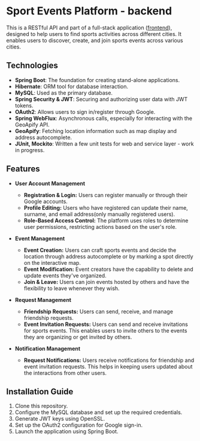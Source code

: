 # Sport Events Platform - backend

This is a RESTful API and part of a full-stack application ([frontend](https://github.com/lukamilo99/sport-connecting-people-front)), designed to help users to find sports activities across different cities. It enables users to discover, create, and join sports events across various cities. 

## Technologies

- **Spring Boot**: The foundation for creating stand-alone applications.
- **Hibernate**: ORM tool for database interaction.
- **MySQL**: Used as the primary database.
- **Spring Security & JWT**: Securing and authorizing user data with JWT tokens.
- **OAuth2**: Allows users to sign in/register through Google.
- **Spring WebFlux**: Asynchronous calls, especially for interacting with the GeoApify API.
- **GeoApify**: Fetching location information such as map display and address autocomplete.
- **JUnit, Mockito**: Written a few unit tests for web and service layer - work in progress.

## Features

- **User Account Management**
  - **Registration & Login:** Users can register manually or through their Google accounts.
  - **Profile Editing:** Users who have registered can update their name, surname, and email address(only manually registered users).
  - **Role-Based Access Control:** The platform uses roles to determine user permissions, restricting actions based on the user's role.

- **Event Management**
  - **Event Creation:** Users can craft sports events and decide the location through address autocomplete or by marking a spot directly on the interactive map.
  - **Event Modification:** Event creators have the capability to delete and update events they've organized.
  - **Join & Leave:** Users can join events hosted by others and have the flexibility to leave whenever they wish.

- **Request Management**
  - **Friendship Requests:** Users can send, receive, and manage friendship requests.
  - **Event Invitation Requests:** Users can send and receive invitations for sports events. This enables users to invite others to the events they are organizing or get invited by others.

- **Notification Management**
  - **Request Notifications:** Users receive notifications for friendship and event invitation requests. This helps in keeping users updated about the interactions from other users.

## Installation Guide
1. Clone this repository.
2. Configure the MySQL database and set up the required credentials.
3. Generate JWT keys using OpenSSL.
4. Set up the OAuth2 configuration for Google sign-in.
5. Launch the application using Spring Boot.
